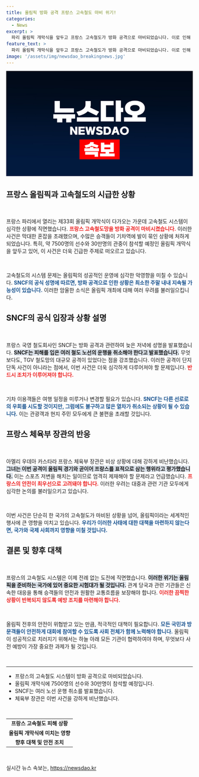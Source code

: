 ```yaml
---
title: 올림픽 방화 공격 프랑스 고속철도 마비 위기!
categories:
  - News
excerpt: >
  파리 올림픽 개막식을 앞두고 프랑스 고속철도가 방화 공격으로 마비되었습니다. 이로 인해 7500명 선수와 30만 관중이 참석할 예정인 행사에 차질이 우려됩니다. 악의적인 행위에 대해 SNCF는 엄청난 혼란이 발생했다고 밝혔습니다. 사건의 진상은 무엇일까요?
feature_text: >
  파리 올림픽 개막식을 앞두고 프랑스 고속철도가 방화 공격으로 마비되었습니다. 이로 인해 7500명 선수와 30만 관중이 참석할 예정인 행사에 차질이 우려됩니다. 악의적인 행위에 대해 SNCF는 엄청난 혼란이 발생했다고 밝혔습니다. 사건의 진상은 무엇일까요?
image: '/assets/img/newsdao_breakingnews.jpg'
---
```


<p><img src="/assets/img/newsdao_breakingnews.jpg" alt="cryptoinkorea 속보" /></p>

<h2 data-ke-size="size26">프랑스 올림픽과 고속철도의 시급한 상황</h2>

<p data-ke-size="size16">&nbsp;</p>

<p>프랑스 파리에서 열리는 제33회 올림픽 개막식이 다가오는 가운데 고속철도 시스템이 심각한 상황에 직면했습니다. <b><span style="color: #ee2323;">프랑스 고속철도망을 방화 공격이 마비시켰습니다.</span></b> 이러한 사건은 막대한 혼잡을 초래했으며, 수많은 승객들이 기차역에 발이 묶인 상황에 처하게 되었습니다. 특히, 약 7500명의 선수와 30만명의 관중이 참석할 예정인 올림픽 개막식을 앞두고 있어, 이 사건은 더욱 긴급한 주제로 떠오르고 있습니다. </p>

<p data-ke-size="size16">&nbsp;</p>

<p>고속철도의 시스템 문제는 올림픽의 성공적인 운영에 심각한 악영향을 미칠 수 있습니다. <b><span style="color: #1a5490;">SNCF의 공식 성명에 따르면, 방화 공격으로 인한 상황은 최소한 주말 내내 지속될 가능성이 있습니다.</span></b> 이러한 암울한 소식은 올림픽 개최에 대해 여러 우려를 불러일으킵니다. </p>

<h2 data-ke-size="size26">SNCF의 공식 입장과 상황 설명</h2>

<p data-ke-size="size16">&nbsp;</p>

<p>프랑스 국영 철도회사인 SNCF는 방화 공격과 관련하여 늦은 저녁에 성명을 발표했습니다. <b><span style="background-color: #21538527;">SNCF는 피해를 입은 여러 철도 노선의 운행을 취소해야 한다고 발표했습니다.</span></b> 무엇보다도, TGV 철도망의 대규모 공격이 있었다는 점을 강조했습니다. 이러한 공격이 단지 단독 사건이 아니라는 점에서, 이번 사건은 더욱 심각하게 다루어져야 할 문제입니다. <b><span style="color: #ee2323;">반드시 조치가 이루어져야 합니다.</span></b></p>

<p data-ke-size="size16">&nbsp;</p>

<p>기차 이용객들은 여행 일정을 미루거나 변경할 필요가 있습니다. <b><span style="color: #1a5490;">SNCF는 다른 선로로의 우회를 시도할 것이지만, 그럼에도 불구하고 많은 열차가 취소되는 상황이 될 수 있습니다.</span></b> 이는 관광객과 현지 주민 모두에게 큰 불편을 초래할 것입니다.</p>

<h2 data-ke-size="size26">프랑스 체육부 장관의 반응</h2>

<p data-ke-size="size16">&nbsp;</p>

<p>아멜리 우데아 카스타라 프랑스 체육부 장관은 비상 상황에 대해 강하게 비난했습니다. <b><span style="background-color: #21538527;">그녀는 이번 공격이 올림픽 경기와 곧이어 프랑스를 표적으로 삼는 행위라고 평가했습니다.</span></b> 이는 스포츠 저변을 해치는 일이므로 엄격히 제재해야 할 문제라고 언급했습니다. <b><span style="color: #ee2323;">프랑스의 안전이 최우선으로 고려돼야 합니다.</span></b> 이러한 우려는 대중과 관련 기관 모두에게 심각한 논의를 불러일으키고 있습니다.</p>

<p data-ke-size="size16">&nbsp;</p>

<p>이번 사건은 단순히 한 국가의 고속철도가 마비된 상황을 넘어, 올림픽이라는 세계적인 행사에 큰 영향을 미치고 있습니다. <b><span style="color: #1a5490;">우리가 이러한 사태에 대한 대책을 마련하지 않는다면, 국가와 국제 사회까지 영향을 미칠 것입니다.</span></b> </p>

<h2 data-ke-size="size26">결론 및 향후 대책</h2>

<p data-ke-size="size16">&nbsp;</p>

<p>프랑스의 고속철도 시스템은 이제 전례 없는 도전에 직면했습니다. <b><span style="background-color: #21538527;">이러한 위기는 올림픽을 준비하는 국가에 있어 중요한 시험대가 될 것입니다.</span></b> 관계 당국과 관련 기관들은 신속한 대응을 통해 승객들의 안전과 원활한 교통흐름을 보장해야 합니다. <b><span style="color: #ee2323;">이러한 끔찍한 상황이 반복되지 않도록 예방 조치를 마련해야 합니다.</span></b> </p>

<p data-ke-size="size16">&nbsp;</p>

<p>올림픽 전후의 안전이 위협받고 있는 만큼, 적극적인 대책이 필요합니다. <b><span style="color: #1a5490;">모든 국민과 방문객들이 안전하게 대회에 참여할 수 있도록 사회 전체가 함께 노력해야 합니다.</span></b> 올림픽이 성공적으로 치러지기 위해서는 하늘 아래 모든 기관이 협력하여야 하며, 무엇보다 사전 예방이 가장 중요한 과제가 될 것입니다. </p>

<p data-ke-size="size16">&nbsp;</p>

<hr>

<ul>
  <li>프랑스의 고속철도 시스템이 방화 공격으로 마비되었습니다.</li>
  <li>올림픽 개막식에 7500명의 선수와 30만명이 참석할 예정입니다.</li>
  <li>SNCF는 여러 노선 운행 취소를 발표했습니다.</li>
  <li>체육부 장관은 이번 사건을 강하게 비난했습니다.</li>
</ul>

<p data-ke-size="size16">&nbsp;</p>

<table>
  <tr>
    <td style="text-align: center; height: 17px;"><b>프랑스 고속철도 피해 상황</b></td>
  </tr>
  <tr>
    <td style="text-align: center; height: 17px;"><b>올림픽 개막식에 미치는 영향</b></td>
  </tr>
  <tr>
    <td style="text-align: center; height: 17px;"><b>향후 대책 및 안전 조치</b></td>
  </tr>
</table> 

<p data-ke-size="size16">&nbsp;</p>
실시간 뉴스 속보는, <a href="https://newsdao.kr" rel="dofollow">https://newsdao.kr</a>


